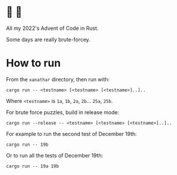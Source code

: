 # 🎅 🎄

All my 2022's Advent of Code in Rust.

Some days are really brute-forcey.


# How to run

From the `xanathar` directory, then run with:

```
cargo run -- <testname> [<testname> [<testname>]..]..
```

Where `<testname>` is `1a`, `1b`, `2a`, `2b`... `25a`, `25b`.

For brute force puzzles, build in release mode:

```
cargo run --release -- <testname> [<testname> [<testname>]..]..
```

For example to run the second test of December 19th:

```
cargo run -- 19b
```

Or to run all the tests of December 19th:

```
cargo run -- 19a 19b
```
